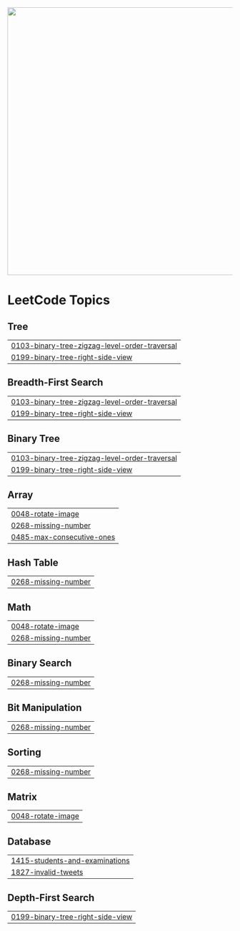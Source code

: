 <img src="https://readmecodegen.vercel.app/api/leetcode-stats/DSC_27?theme=gradient&acceptance=false&reputation=false" width="600" />


<!---LeetCode Topics Start-->
# LeetCode Topics
## Tree
|  |
| ------- |
| [0103-binary-tree-zigzag-level-order-traversal](https://github.com/DheerajSChauhan/dsc-is-coding-wooW-/tree/master/0103-binary-tree-zigzag-level-order-traversal) |
| [0199-binary-tree-right-side-view](https://github.com/DheerajSChauhan/dsc-is-coding-wooW-/tree/master/0199-binary-tree-right-side-view) |
## Breadth-First Search
|  |
| ------- |
| [0103-binary-tree-zigzag-level-order-traversal](https://github.com/DheerajSChauhan/dsc-is-coding-wooW-/tree/master/0103-binary-tree-zigzag-level-order-traversal) |
| [0199-binary-tree-right-side-view](https://github.com/DheerajSChauhan/dsc-is-coding-wooW-/tree/master/0199-binary-tree-right-side-view) |
## Binary Tree
|  |
| ------- |
| [0103-binary-tree-zigzag-level-order-traversal](https://github.com/DheerajSChauhan/dsc-is-coding-wooW-/tree/master/0103-binary-tree-zigzag-level-order-traversal) |
| [0199-binary-tree-right-side-view](https://github.com/DheerajSChauhan/dsc-is-coding-wooW-/tree/master/0199-binary-tree-right-side-view) |
## Array
|  |
| ------- |
| [0048-rotate-image](https://github.com/DheerajSChauhan/dsc-is-coding-wooW-/tree/master/0048-rotate-image) |
| [0268-missing-number](https://github.com/DheerajSChauhan/dsc-is-coding-wooW-/tree/master/0268-missing-number) |
| [0485-max-consecutive-ones](https://github.com/DheerajSChauhan/dsc-is-coding-wooW-/tree/master/0485-max-consecutive-ones) |
## Hash Table
|  |
| ------- |
| [0268-missing-number](https://github.com/DheerajSChauhan/dsc-is-coding-wooW-/tree/master/0268-missing-number) |
## Math
|  |
| ------- |
| [0048-rotate-image](https://github.com/DheerajSChauhan/dsc-is-coding-wooW-/tree/master/0048-rotate-image) |
| [0268-missing-number](https://github.com/DheerajSChauhan/dsc-is-coding-wooW-/tree/master/0268-missing-number) |
## Binary Search
|  |
| ------- |
| [0268-missing-number](https://github.com/DheerajSChauhan/dsc-is-coding-wooW-/tree/master/0268-missing-number) |
## Bit Manipulation
|  |
| ------- |
| [0268-missing-number](https://github.com/DheerajSChauhan/dsc-is-coding-wooW-/tree/master/0268-missing-number) |
## Sorting
|  |
| ------- |
| [0268-missing-number](https://github.com/DheerajSChauhan/dsc-is-coding-wooW-/tree/master/0268-missing-number) |
## Matrix
|  |
| ------- |
| [0048-rotate-image](https://github.com/DheerajSChauhan/dsc-is-coding-wooW-/tree/master/0048-rotate-image) |
## Database
|  |
| ------- |
| [1415-students-and-examinations](https://github.com/DheerajSChauhan/dsc-is-coding-wooW-/tree/master/1415-students-and-examinations) |
| [1827-invalid-tweets](https://github.com/DheerajSChauhan/dsc-is-coding-wooW-/tree/master/1827-invalid-tweets) |
## Depth-First Search
|  |
| ------- |
| [0199-binary-tree-right-side-view](https://github.com/DheerajSChauhan/dsc-is-coding-wooW-/tree/master/0199-binary-tree-right-side-view) |
<!---LeetCode Topics End-->